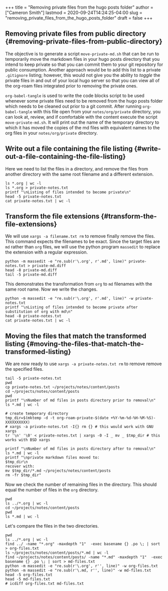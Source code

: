 +++
title = "Removing private files from the hugo posts folder"
author = ["Cameron Smith"]
lastmod = 2020-09-24T14:24:25-04:00
slug = "removing_private_files_from_the_hugo_posts_folder"
draft = false
+++

## Removing private files from public directory {#removing-private-files-from-public-directory}

The objective is to generate a script `move-private-md.sh` that can be run to temporarily move the markdown files in your hugo posts directory that you intend to keep private so that you can commit them to your git repository for public consumption. Another approach would be to add this list to a private `.gitignore` listing; however, this would not give you the ability to _toggle_ the private files in and out of your local hugo server so that you can view all of the org-roam files integrated prior to removing the private ones.

`org-babel-tangle` is used to write the code blocks script to be used whenever some private files need to be removed from the hugo posts folder which needs to be cleaned out prior to a git commit. After running `org-babel-tangle` with this file open from your `notes/org/private` directory, you can look at, review, and if comfortable with the content execute the script `move-private-md.sh`. It will print out the name of the temporary directory to which it has moved the copies of the md files with equivalent names to the org files in your `notes/org/private` directory.


## Write out a file containing the file listing {#write-out-a-file-containing-the-file-listing}

Here we need to list the files in a directory, and remove the files from another directory with the same root filename and a different extension.

```shell
ls *.org | wc -l
ls *.org > private-notes.txt
printf "\nListing of files intended to become private\n"
head -5 private-notes.txt
cat private-notes.txt | wc -l
```


## Transform the file extensions {#transform-the-file-extensions}

We will use `xargs -a filename.txt rm` to remove finally remove the files. This command expects the filenames to be exact. Since the target files are `md` rather than `org` files, we will use the python program `massedit` to replace the extension with a regular expression.

```shell
python -m massedit -e "re.sub(r'\.org', r'.md', line)" private-notes.txt > private-md.diff
head -8 private-md.diff
tail -5 private-md.diff
```

This demonstrates the transformation from `org` to `md` filenames with the same root name. Now we write the changes.

```shell
python -m massedit -e "re.sub(r'\.org', r'.md', line)" -w private-notes.txt
printf "\nListing of files intended to become private after substitution of org with md\n"
head -8 private-notes.txt
cat private-notes.txt | wc -l
```


## Moving the files that match the transformed listing {#moving-the-files-that-match-the-transformed-listing}

We are now ready to use `xargs -a private-notes.txt rm` to remove remove the specified files.

```shell
tail -5 private-notes.txt
pwd
cp private-notes.txt ~/projects/notes/content/posts
cd ~/projects/notes/content/posts
pwd
printf "\nNumber of md files in posts directory prior to removal\n"
ls *.md | wc -l

# create temporary directory
tmp_dir=$(mktemp -d -t org-roam-private-$(date +%Y-%m-%d-%H-%M-%S)-XXXXXXXXXX)
# xargs -a private-notes.txt -I{} rm {} # this would work with GNU xargs
tr '\n' '\0' < private-notes.txt | xargs -0 -I _ mv _ $tmp_dir # this works with BSD xargs

printf "\nNumber of md files in posts directory after to removal\n"
ls *.md | wc -l
printf "\nprivate markdown files moved to:
$tmp_dir\n
recover with:
mv $tmp_dir/*.md ~/projects/notes/content/posts
rm -fr $tmp_dir"
```

Now we check the number of remaining files in the directory. This should equal the number of files in the `org` directory.

```shell
pwd
ls ../*.org | wc -l
cd ~/projects/notes/content/posts
pwd
ls *.md | wc -l
```

Let's compare the files in the two directories.

```shell
pwd
ls ../*.org | wc -l
find ../ -name "*.org" -maxdepth "1"  -exec basename {} .po \; | sort > org-files.txt
ls ~/projects/notes/content/posts/*.md | wc -l
find ~/projects/notes/content/posts/ -name "*.md" -maxdepth "1"  -exec basename {} .po \; | sort > md-files.txt
python -m massedit -e "re.sub(r'\.org', r'', line)" -w org-files.txt
python -m massedit -e "re.sub(r'\.md, r'', line)" -w md-files.txt
head -5 org-files.txt
head -5 md-files.txt
# icdiff org-files.txt md-files.txt
```
